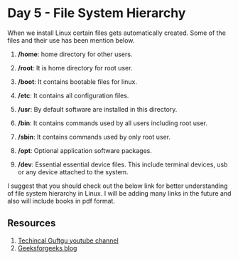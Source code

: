 # Day 5 - File System Hierarchy
When we install Linux certain files gets automatically created. Some of the files and their use has been mention below.

1. <b>/home</b>: home directory for other users.

2. <b>/root</b>: It is home directory for root user.

3. <b>/boot</b>: It contains bootable files for linux.

4. <b>/etc</b>: It contains all configuration files.

5. <b>/usr</b>: By default software are installed in this directory.

6. <b>/bin</b>: It contains commands used by all users including root user.
7. <b>/sbin</b>: It contains commands used by only root user.
8. <b>/opt</b>: Optional application software packages.
9. <b>/dev</b>: Essential essential device files. This include terminal devices, usb or any device attached to the system.


I suggest that you should check out the below link for better understanding of file system hierarchy in Linux. I will be adding many links in the future and also will include books in pdf format.

## Resources
1. <a href="https://www.youtube.com/watch?v=6OfP7lf9Hjw&list=PLBGx66SQNZ8aPsFDwb79JrS2KQBTIZo10&index=5&ab_channel=TechnicalGuftgu">Techincal Guftgu youtube channel</a>
2. <a href="https://www.geeksforgeeks.org/linux-file-hierarchy-structure/">Geeksforgeeks blog</a>

